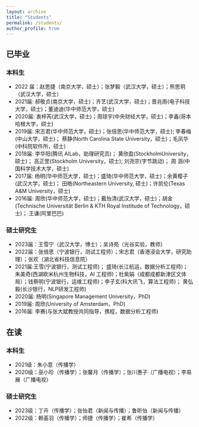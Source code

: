 ```yaml
---
layout: archive
title: "Students"
permalink: /students/
author_profile: true
---
```


## 已毕业
### 本科生

- 2022 届：赵思捷（南京大学，硕士）；张梦毅（武汉大学，硕士）；熊思玥（武汉大学，硕士）
- 2021届: 郝敬贞(南京大学，硕士)；齐艺(武汉大学，硕士)；晋兆雨(电子科技大学，硕士)；董迪迪(华中师范大学，硕士)
- 2020届: 衷梓芮(武汉大学，硕士)；周琼宇(中央财经大学，硕士)；李鑫(哥本哈根大学，硕士)
- 2019届: 宋志君(华中师范大学，硕士)；张倍思(华中师范大学，硕士); 李春梅(中山大学，硕士)； 蔡静(North Carolina State University，硕士)；毛凤华(中科院软件所，硕士)
- 2018届: 李华阳(腾讯 AILab，助理研究员)； 黄欣盈(StockholmUniversity，硕士)； 高正罡(Stockholm University，硕士); 刘尧宗(字节跳动)； 周 涵(中国科学技术大学，硕士)
- 2017届: 杨明(华中师范大学，硕士)；盛琦(华中师范大学，硕士)；余黄樱子(武汉大学，硕士)； 田皓(Northeastern University, 硕士)；许凯伦(Texas A&M University，硕士)
- 2016届: 周欣(华中师范大学，硕士)；戴怡清(武汉大学，硕士)；胡金 (Technische Universität Berlin & KTH Royal Institude of Technology，硕士)； 王谦(阿里巴巴)

### 硕士研究生

- 2023届：王雪宁（武汉大学，博士）；吴诗苑（光谷实验，教师）
- 2022届：张倍思（宁波银行，测试工程师）；宋志君（香港浸会大学，研究助理）；张欢（湖北省科技信息院）
- 2021届:王雪(宁波银行，测试工程师)； 盛琦(长江航运，数据分析工程师)； 朱美奇(西湖欧米杭州生物科技，AI 工程师)；杜紫娟（成都成都新津区文体局）；钱蔡明(宁波银行，运维工程师)；李子玄(科大讯飞，算法工程师)； 黄弘毅(长沙银行，NLP研发工程师)
- 2020届: 杨明(Singapore Management University，PhD)
- 2019届: 周欣(University of Amsterdam，PhD)
- 2016届: 李赛(与张大斌教授共同指导，携程，数据分析工程师)


## 在读
### 本科生

- 2021级：朱小意（传播学）
- 2020级：巫小珍（传播学）；张馨月（传播学）；张川惠子（广播电视）；李易展（广播电视）


### 硕士研究生

- 2023级：丁卉（传播学）；张怡君（新闻与传播）；鲁昕怡（新闻与传播）
- 2022级：赖荟羽（传播学）；师捷（传播学）；崔希（传播学）
  
